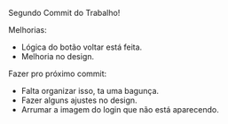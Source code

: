 Segundo Commit do Trabalho!

Melhorias:
- Lógica do botão voltar está feita.
- Melhoria no design.

Fazer pro próximo commit:
- Falta organizar isso, ta uma bagunça.
- Fazer alguns ajustes no design.
- Arrumar a imagem do login que não está aparecendo.




